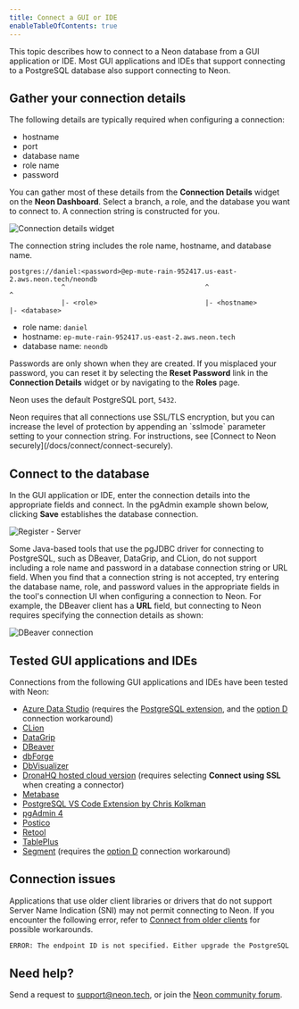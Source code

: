 ```yaml
---
title: Connect a GUI or IDE
enableTableOfContents: true
---
```


This topic describes how to connect to a Neon database from a GUI application or IDE. Most GUI applications and IDEs that support connecting to a PostgreSQL database also support connecting to Neon.

## Gather your connection details

The following details are typically required when configuring a connection:

- hostname
- port
- database name
- role name
- password

You can gather most of these details from the **Connection Details** widget on the **Neon Dashboard**. Select a branch, a role, and the database you want to connect to. A connection string is constructed for you.

![Connection details widget](/docs/connect/connection_details.png)

The connection string includes the role name, hostname, and database name.

```text
postgres://daniel:<password>@ep-mute-rain-952417.us-east-2.aws.neon.tech/neondb
             ^                                   ^                         ^
             |- <role>                           |- <hostname>             |- <database>
```

- role name: `daniel`
- hostname: `ep-mute-rain-952417.us-east-2.aws.neon.tech`
- database name: `neondb`

Passwords are only shown when they are created. If you misplaced your password, you can reset it by selecting the **Reset Password** link in the **Connection Details** widget or by navigating to the **Roles** page.

Neon uses the default PostgreSQL port, `5432`.

<Admonition type="note">
Neon requires that all connections use SSL/TLS encryption, but you can increase the level of protection by appending an `sslmode` parameter setting to your connection string. For instructions, see [Connect to Neon securely](/docs/connect/connect-securely).
</Admonition>

## Connect to the database

In the GUI application or IDE, enter the connection details into the appropriate fields and connect. In the pgAdmin example shown below, clicking **Save** establishes the database connection.

![Register - Server](/docs/connect/pgadmin4.png)

Some Java-based tools that use the pgJDBC driver for connecting to PostgreSQL, such as DBeaver, DataGrip, and CLion, do not support including a role name and password in a database connection string or URL field. When you find that a connection string is not accepted, try entering the database name, role, and password values in the appropriate fields in the tool's connection UI when configuring a connection to Neon. For example, the DBeaver client has a **URL** field, but connecting to Neon requires specifying the connection details as shown:

![DBeaver connection](/docs/connect/dbeaver_connection.png)

## Tested GUI applications and IDEs

Connections from the following GUI applications and IDEs have been tested with Neon:

- [Azure Data Studio](https://azure.microsoft.com/en-us/products/data-studio/) (requires the [PostgreSQL extension](https://learn.microsoft.com/en-us/sql/azure-data-studio/extensions/postgres-extension?view=sql-server-ver16), and the [option D](/docs/connect/connectivity-issues#d-specify-the-endpoint-id-in-the-password-field) connection workaround)
- [CLion](https://www.jetbrains.com/clion/)
- [DataGrip](https://www.jetbrains.com/datagrip/)
- [DBeaver](https://dbeaver.io/)
- [dbForge](https://www.devart.com/dbforge/)
- [DbVisualizer](https://www.dbvis.com/)
- [DronaHQ hosted cloud version](https://www.dronahq.com/) (requires selecting **Connect using SSL** when creating a connector)
- [Metabase](https://www.metabase.com/)
- [PostgreSQL VS Code Extension by Chris Kolkman](https://marketplace.visualstudio.com/items?itemName=ckolkman.vscode-postgres)
- [pgAdmin 4](https://www.pgadmin.org/)
- [Postico](https://eggerapps.at/postico2/)
- [Retool](https://retool.com/)
- [TablePlus](https://tableplus.com/)
- [Segment](https://segment.com/) (requires the [option D](/docs/connect/connectivity-issues#d-specify-the-endpoint-id-in-the-password-field) connection workaround)

## Connection issues

Applications that use older client libraries or drivers that do not support Server Name Indication (SNI) may not permit connecting to Neon. If you encounter the following error, refer to [Connect from older clients](/docs/connect/connectivity-issues) for possible workarounds.

```txt
ERROR: The endpoint ID is not specified. Either upgrade the PostgreSQL client library (libpq) for SNI support or pass the endpoint ID (the first part of the domain name) as a parameter: '&options=project%3D'. See [https://neon.tech/sni](https://neon.tech/sni) for more information.
```

## Need help?

Send a request to [support@neon.tech](mailto:support@neon.tech), or join the [Neon community forum](https://community.neon.tech/).
